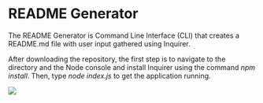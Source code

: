 # README Generator

The README Generator is Command Line Interface (CLI) that creates a README.md file with user input gathered using Inquirer.  

After downloading the repository, the first step is to navigate to the directory and the Node console and install Inquirer using the command *npm install*. Then, type *node index.js* to get the application running. 

<img src = "./images/README Generator.gif">
